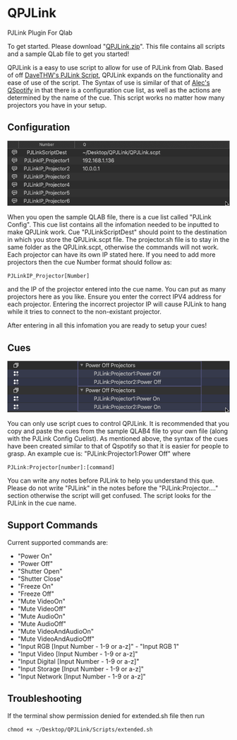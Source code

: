 # QPJLink
PJLink Plugin For Qlab

To get started. Please download "[QPJLink.zip](https://github.com/Hantoo/QPJLink/releases)". This file contains all scripts and a sample QLab file to get you started!

QPJLink is a  easy to use script to allow for use of PJLink from Qlab.
Based of off [DaveTHW's PJLink Script](https://github.com/DaveThw/PJLink), QPJLink expands on the functionality and ease of use of the script.
The Syntax of use is similar of that of [Alec's QSpotify](https://github.com/sparks-alec/QSpotify) in that there is a configuration cue list, as well as the actions are determined by the name of the cue.
This script works no matter how many projectors you have in your setup.

## Configuration

![Configuration Setup](/ReadMe-Assets/ConfigImage.png)
  
When you open the sample QLAB file, there is a cue list called "PJLink Config". 
This cue list contains all the infomation needed to be inputted to make QPJLink work.
Cue "PJLinkScriptDest" should point to the destination in which you store the QPJLink.scpt file. The projector.sh file is to stay in the same folder as the QPJLink.scpt, otherwise the commands will not work.
Each projector can have its own IP stated here. If you need to add more projectors then the cue Number format should follow as:

    PJLinkIP_Projector[Number]
    
and the IP of the projector entered into the cue name.
You can put as many projectors here as you like. Ensure you enter the correct IPV4 address for each projector. Entering the incorrect projector IP will cause PJLink to hang while it tries to connect to the non-existant projector.

After entering in all this infomation you are ready to setup your cues!

## Cues

![Cues Setup](/ReadMe-Assets/SettingUpCues.png)

You can only use script cues to control QPJLink. It is recommended that you copy and paste the cues from the sample QLAB4 file to your own file (along with the PJLink Config Cuelist).
As mentioned above, the syntax of the cues have been created similar to that of Qspotify so that it is easier for people to grasp.
An example cue is: "PJLink:Projector1:Power Off"
where

    PJLink:Projector[number]:[command]
    
You can write any notes before PJLink to help you understand this que. Please do not write "PJLink" in the notes before the "PJLink:Projector...." section otherwise the script will get confused. The script looks for the PJLink in the cue name.

## Support Commands
Current supported commands are:
* "Power On"
* "Power Off"
* "Shutter Open"
* "Shutter Close"
* "Freeze On"
* "Freeze Off"
* "Mute VideoOn"
* "Mute VideoOff"
* "Mute AudioOn"
* "Mute AudioOff"
* "Mute VideoAndAudioOn"
* "Mute VideoAndAudioOff"
* "Input RGB [Input Number - 1-9 or a-z]" - "Input RGB 1"
* "Input Video [Input Number - 1-9 or a-z]"
* "Input Digital [Input Number - 1-9 or a-z]"
* "Input Storage [Input Number - 1-9 or a-z]"
* "Input Network [Input Number - 1-9 or a-z]"

## Troubleshooting

If the terminal show permission denied for extended.sh file then run
    
    chmod +x ~/Desktop/QPJLink/Scripts/extended.sh

